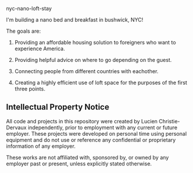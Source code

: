 nyc-nano-loft-stay

I'm building a nano bed and breakfast in bushwick, NYC! 

The goals are:

1. Providing an affordable housing solution to foreigners who want to experience America.

2. Providing helpful advice on where to go depending on the guest.

3. Connecting people from different countries with eachother.

4. Creating a highly efficient use of loft space for the purposes of the first three points.






## Intellectual Property Notice

All code and projects in this repository were created by Lucien Christie-Dervaux independently, prior to employment with any current or future employer. These projects were developed on personal time using personal equipment and do not use or reference any confidential or proprietary information of any employer.

These works are not affiliated with, sponsored by, or owned by any employer past or present, unless explicitly stated otherwise.